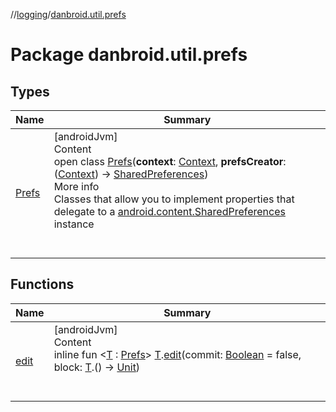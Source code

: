//[logging](../../index.md)/[danbroid.util.prefs](index.md)



# Package danbroid.util.prefs  


## Types  
  
|  Name |  Summary | 
|---|---|
| <a name="danbroid.util.prefs/Prefs///PointingToDeclaration/"></a>[Prefs](-prefs/index.md)| <a name="danbroid.util.prefs/Prefs///PointingToDeclaration/"></a>[androidJvm]  <br>Content  <br>open class [Prefs](-prefs/index.md)(**context**: [Context](https://developer.android.com/reference/kotlin/android/content/Context.html), **prefsCreator**: ([Context](https://developer.android.com/reference/kotlin/android/content/Context.html)) -> [SharedPreferences](https://developer.android.com/reference/kotlin/android/content/SharedPreferences.html))  <br>More info  <br>Classes that allow you to implement properties that delegate to a [android.content.SharedPreferences](https://developer.android.com/reference/kotlin/android/content/SharedPreferences.html) instance  <br><br><br>|


## Functions  
  
|  Name |  Summary | 
|---|---|
| <a name="danbroid.util.prefs//edit/TypeParam(bounds=[danbroid.util.prefs.Prefs])#kotlin.Boolean#kotlin.Function1[TypeParam(bounds=[danbroid.util.prefs.Prefs]),kotlin.Unit]/PointingToDeclaration/"></a>[edit](edit.md)| <a name="danbroid.util.prefs//edit/TypeParam(bounds=[danbroid.util.prefs.Prefs])#kotlin.Boolean#kotlin.Function1[TypeParam(bounds=[danbroid.util.prefs.Prefs]),kotlin.Unit]/PointingToDeclaration/"></a>[androidJvm]  <br>Content  <br>inline fun <[T](edit.md) : [Prefs](-prefs/index.md)> [T](edit.md).[edit](edit.md)(commit: [Boolean](https://kotlinlang.org/api/latest/jvm/stdlib/kotlin/-boolean/index.html) = false, block: [T](edit.md).() -> [Unit](https://kotlinlang.org/api/latest/jvm/stdlib/kotlin/-unit/index.html))  <br><br><br>|

